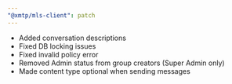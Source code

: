 ```yaml
---
"@xmtp/mls-client": patch
---
```


- Added conversation descriptions
- Fixed DB locking issues
- Fixed invalid policy error
- Removed Admin status from group creators (Super Admin only)
- Made content type optional when sending messages

